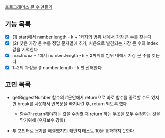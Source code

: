 [프로그래머스 큰 수 만들기](https://school.programmers.co.kr/learn/courses/30/lessons/42883)

## 기능 목록

- [x] (1) start에서 number.length - k + 1까지의 범위 내에서 가장 큰 수를 찾는다
- [x] (2) 찾은 가장 큰 수를 정답 문자열에 추가, 처음으로 발견되는 가장 큰 수의 index값을 기억한다
- [x] maxIndex + 1에서 number.length - k + 2까지의 범위 내에서 가장 큰 수를 찾는다
- [x] 1~2의 과정을 총 number.length - k 번 진해한다

## 고민 목록

- getBiggestNumber 함수의 if문안에서 return으로 바로 함수를 종료할 수도 있지만 break를 사용해서 반복문을 빠져나간 후, return 되도록 했다

  - 함수가 return해야하는 값을 수정할 때 return 하는 두곳을 모두 수정하는 것을 막기위해 (유지보수 강화)

- 투 포인터로 문제를 해결했지만 왜인지 테스트 10을 통과하지 못한다
